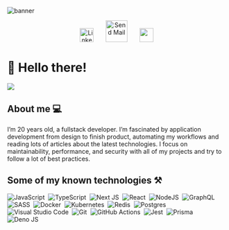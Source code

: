 ![banner](https://github.com/Camelik/Camelik/assets/42066908/fd67a9bf-5e13-4c0e-9a19-ee63f02484ad)

<p align="center">
  <a href="https://www.linkedin.com/in/kamil-sankowski/"><img width="32px" alt="Linkedin" title="Linkedin" src="https://i.imgur.com/kemdXHc.png"/></a>
  &#8287;&#8287;&#8287;&#8287;&#8287;
  <a href="mailto:kamil.sankowski@gmail.com"><img width="50px" alt="Send Mail" title="Send me mail" src="https://i.imgur.com/LuJkcTM.png"/></a>
  &#8287;&#8287;&#8287;&#8287;&#8287;
  <a href="https://sankowski.dev" alt="Portfolio" title="My portfolio"><img width="32px" src="https://i.imgur.com/TSaF1FM.png"/></a>
</p>

# 👋 Hello there!
![](https://komarev.com/ghpvc/?username=Camelik&color=orange)

## About me 💻

I’m 20 years old, a fullstack developer. I’m fascinated by application development from design to finish product, automating my workflows and reading lots of articles about the latest technologies. I focus on 
maintainability, performance, and security with all of my projects and try to follow a lot of best practices.

## Some of my known technologies ⚒️

![JavaScript](https://img.shields.io/badge/javascript-%23323330.svg?style=for-the-badge&logo=javascript&logoColor=%23F7DF1E)&nbsp;
![TypeScript](https://img.shields.io/badge/typescript-%23007ACC.svg?style=for-the-badge&logo=typescript&logoColor=white)&nbsp;
![Next JS](https://img.shields.io/badge/Next-black?style=for-the-badge&logo=next.js&logoColor=white)&nbsp;
![React](https://img.shields.io/badge/react-%2320232a.svg?style=for-the-badge&logo=react&logoColor=%2361DAFB)&nbsp;
![NodeJS](https://img.shields.io/badge/node.js-6DA55F?style=for-the-badge&logo=node.js&logoColor=white)&nbsp;
![GraphQL](https://img.shields.io/badge/-GraphQL-E10098?style=for-the-badge&logo=graphql&logoColor=white)&nbsp;
![SASS](https://img.shields.io/badge/SASS-hotpink.svg?style=for-the-badge&logo=SASS&logoColor=white)&nbsp;
![Docker](https://img.shields.io/badge/docker-%230db7ed.svg?style=for-the-badge&logo=docker&logoColor=white)&nbsp;
![Kubernetes](https://img.shields.io/badge/kubernetes-%23326ce5.svg?style=for-the-badge&logo=kubernetes&logoColor=white)&nbsp;
![Redis](https://img.shields.io/badge/redis-%23DD0031.svg?style=for-the-badge&logo=redis&logoColor=white)&nbsp;
![Postgres](https://img.shields.io/badge/postgres-%23316192.svg?style=for-the-badge&logo=postgresql&logoColor=white)&nbsp;
![Visual Studio Code](https://img.shields.io/badge/Visual%20Studio%20Code-0078d7.svg?style=for-the-badge&logo=visual-studio-code&logoColor=white)&nbsp;
![Git](https://img.shields.io/badge/git-%23F05033.svg?style=for-the-badge&logo=git&logoColor=white)&nbsp;
![GitHub Actions](https://img.shields.io/badge/github%20actions-%232671E5.svg?style=for-the-badge&logo=githubactions&logoColor=white)&nbsp;
![Jest](https://img.shields.io/badge/-jest-%23C21325?style=for-the-badge&logo=jest&logoColor=white)&nbsp;
![Prisma](https://img.shields.io/badge/Prisma-3982CE?style=for-the-badge&logo=Prisma&logoColor=white)&nbsp;
![Deno JS](https://img.shields.io/badge/deno%20js-000000?style=for-the-badge&logo=deno&logoColor=white)

